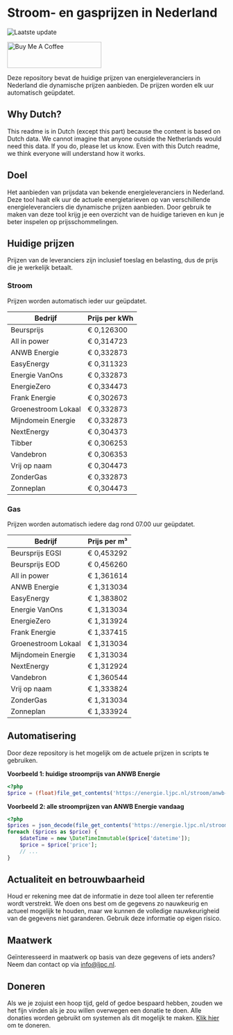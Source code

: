 # Stroom- en gasprijzen in Nederland

![Laatste update](https://img.shields.io/badge/laatste%20update-2024--11--19%2019%3A00%20CET-brightgreen)

<a href="https://www.buymeacoffee.com/Lars-" target="_blank"><img src="https://cdn.buymeacoffee.com/buttons/v2/default-orange.png" alt="Buy Me A Coffee" height="60" style="height: 60px !important;width: 217px !important;" ></a>

Deze repository bevat de huidige prijzen van energieleveranciers in Nederland die dynamische prijzen aanbieden. De prijzen worden elk uur automatisch geüpdatet.

## Why Dutch?

This readme is in Dutch (except this part) because the content is based on Dutch data. We cannot imagine that anyone outside the Netherlands would need this data. If you do, please let us know. Even with this Dutch readme, we think
everyone will understand how it works.

## Doel

Het aanbieden van prijsdata van bekende energieleveranciers in Nederland. Deze tool haalt elk uur de actuele energietarieven op van verschillende energieleveranciers die dynamische prijzen aanbieden. Door gebruik te maken van deze tool
krijg je een overzicht van de huidige tarieven en kun je beter inspelen op prijsschommelingen.

## Huidige prijzen

Prijzen van de leveranciers zijn inclusief toeslag en belasting, dus de prijs die je werkelijk betaalt.

### Stroom

Prijzen worden automatisch ieder uur geüpdatet.

 Bedrijf | Prijs per kWh 
---------|---------------
Beursprijs | € 0,126300
All in power | € 0,314723
ANWB Energie | € 0,332873
EasyEnergy | € 0,311323
Energie VanOns | € 0,332873
EnergieZero | € 0,334473
Frank Energie | € 0,302673
Groenestroom Lokaal | € 0,332873
Mijndomein Energie | € 0,332873
NextEnergy | € 0,304373
Tibber | € 0,306253
Vandebron | € 0,306353
Vrij op naam | € 0,304473
ZonderGas | € 0,332873
Zonneplan | € 0,304473


### Gas

Prijzen worden automatisch iedere dag rond 07.00 uur geüpdatet.

 Bedrijf | Prijs per m³ 
---------|--------------
Beursprijs EGSI | € 0,453292
Beursprijs EOD | € 0,456260
All in power | € 1,361614
ANWB Energie | € 1,313034
EasyEnergy | € 1,383802
Energie VanOns | € 1,313034
EnergieZero | € 1,313924
Frank Energie | € 1,337415
Groenestroom Lokaal | € 1,313034
Mijndomein Energie | € 1,313034
NextEnergy | € 1,312924
Vandebron | € 1,360544
Vrij op naam | € 1,333824
ZonderGas | € 1,313034
Zonneplan | € 1,333924


## Automatisering

Door deze repository is het mogelijk om de actuele prijzen in scripts te gebruiken.

**Voorbeeld 1: huidige stroomprijs van ANWB Energie**

```php
<?php
$price = (float)file_get_contents('https://energie.ljpc.nl/stroom/anwb-energie-nu.txt');

```

**Voorbeeld 2: alle stroomprijzen van ANWB Energie vandaag**

```php
<?php
$prices = json_decode(file_get_contents('https://energie.ljpc.nl/stroom/all-in-power-vandaag.json'),true);
foreach ($prices as $price) {
    $dateTime = new \DateTimeImmutable($price['datetime']);
    $price = $price['price'];
    // ...
}
```

## Actualiteit en betrouwbaarheid

Houd er rekening mee dat de informatie in deze tool alleen ter referentie wordt verstrekt. We doen ons best om de gegevens zo nauwkeurig en actueel mogelijk te houden, maar we kunnen de volledige nauwkeurigheid van de gegevens niet
garanderen. Gebruik deze informatie op eigen risico.

## Maatwerk

Geïnteresseerd in maatwerk op basis van deze gegevens of iets anders? Neem dan contact op
via [info@ljpc.nl](mailto:info@ljpc.nl?subject=Energie%20prijzen).

## Doneren

Als we je zojuist een hoop tijd, geld of gedoe bespaard hebben, zouden we het fijn vinden als je zou willen overwegen een
donatie te doen. Alle donaties worden gebruikt om systemen als dit mogelijk te
maken. [Klik hier](https://www.buymeacoffee.com/Lars-) om te doneren.
